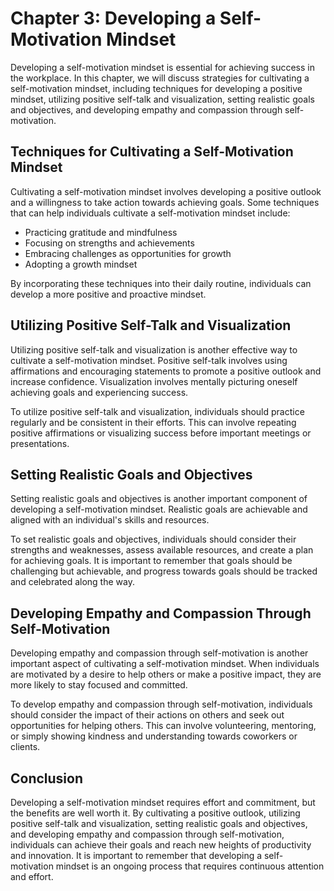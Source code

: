 Chapter 3: Developing a Self-Motivation Mindset
===============================================

Developing a self-motivation mindset is essential for achieving success in the workplace. In this chapter, we will discuss strategies for cultivating a self-motivation mindset, including techniques for developing a positive mindset, utilizing positive self-talk and visualization, setting realistic goals and objectives, and developing empathy and compassion through self-motivation.

Techniques for Cultivating a Self-Motivation Mindset
----------------------------------------------------

Cultivating a self-motivation mindset involves developing a positive outlook and a willingness to take action towards achieving goals. Some techniques that can help individuals cultivate a self-motivation mindset include:

* Practicing gratitude and mindfulness
* Focusing on strengths and achievements
* Embracing challenges as opportunities for growth
* Adopting a growth mindset

By incorporating these techniques into their daily routine, individuals can develop a more positive and proactive mindset.

Utilizing Positive Self-Talk and Visualization
----------------------------------------------

Utilizing positive self-talk and visualization is another effective way to cultivate a self-motivation mindset. Positive self-talk involves using affirmations and encouraging statements to promote a positive outlook and increase confidence. Visualization involves mentally picturing oneself achieving goals and experiencing success.

To utilize positive self-talk and visualization, individuals should practice regularly and be consistent in their efforts. This can involve repeating positive affirmations or visualizing success before important meetings or presentations.

Setting Realistic Goals and Objectives
--------------------------------------

Setting realistic goals and objectives is another important component of developing a self-motivation mindset. Realistic goals are achievable and aligned with an individual's skills and resources.

To set realistic goals and objectives, individuals should consider their strengths and weaknesses, assess available resources, and create a plan for achieving goals. It is important to remember that goals should be challenging but achievable, and progress towards goals should be tracked and celebrated along the way.

Developing Empathy and Compassion Through Self-Motivation
---------------------------------------------------------

Developing empathy and compassion through self-motivation is another important aspect of cultivating a self-motivation mindset. When individuals are motivated by a desire to help others or make a positive impact, they are more likely to stay focused and committed.

To develop empathy and compassion through self-motivation, individuals should consider the impact of their actions on others and seek out opportunities for helping others. This can involve volunteering, mentoring, or simply showing kindness and understanding towards coworkers or clients.

Conclusion
----------

Developing a self-motivation mindset requires effort and commitment, but the benefits are well worth it. By cultivating a positive outlook, utilizing positive self-talk and visualization, setting realistic goals and objectives, and developing empathy and compassion through self-motivation, individuals can achieve their goals and reach new heights of productivity and innovation. It is important to remember that developing a self-motivation mindset is an ongoing process that requires continuous attention and effort.
